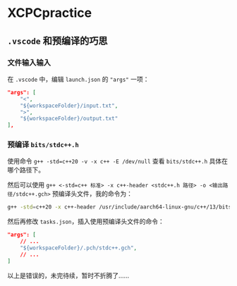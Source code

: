 # XCPCpractice

## `.vscode` 和预编译的巧思

### 文件输入输入

在 `.vscode` 中，编辑 `launch.json` 的 `"args"` 一项：

```json
"args": [
    "<", 
    "${workspaceFolder}/input.txt", 
    ">", 
    "${workspaceFolder}/output.txt"
],
```

### 预编译 `bits/stdc++.h`


使用命令 `g++ -std=c++20 -v -x c++ -E /dev/null` 查看 `bits/stdc++.h` 具体在哪个路径下。

然后可以使用 `g++ <-std=c++ 标准> -x c++-header <stdc++.h 路径> -o <输出路径/stdc++.gch>` 预编译头文件，我的命令为：

```bash
g++ -std=c++20 -x c++-header /usr/include/aarch64-linux-gnu/c++/13/bits/stdc++.h -o ~/XCPCpractice/.pch/stdc++.gch
```

然后再修改 `tasks.json`，插入使用预编译头文件的命令：

```json
"args": [
    // ...
    "${workspaceFolder}/.pch/stdc++.gch",
    // ...
]
```

以上是错误的，未完待续，暂时不折腾了……

